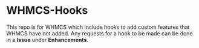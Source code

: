 # WHMCS-Hooks
This repo is for WHMCS which include hooks to add custom features that WHMCS have not added. Any requests for a hook to be made can be done in a **Issue** under **Enhancements**.
